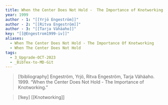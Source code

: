 ```yaml
---
title: When the Center Does Not Hold -  The Importance of Knotworking
year: 1999
author - 1: "[[Yrjö Engeström]]"
author - 2: "[[Ritva Engeström]]"
author - 3: "[[Tarja Vähäaho]]"
key: "[[@Engestrom1999-iv]]"
aliases:
  - When The Center Does Not Hold - The Importance Of Knotworking
  - When The Center Does Not Hold
tags:
  - 3_Upgrade-OCT-2023
  - _BibTex-to-MD-Git
---
```


> [!bibliography]
> Engeström, Yrjö, Ritva Engeström, Tarja Vähäaho. 1999. “When the Center Does Not Hold -  The Importance of Knotworking.”

>[!key]
>[[Knotworking]]
